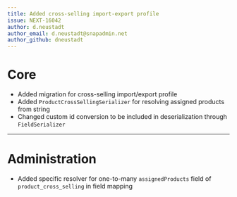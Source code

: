 ```yaml
---
title: Added cross-selling import-export profile
issue: NEXT-16042
author: d.neustadt
author_email: d.neustadt@snapadmin.net 
author_github: dneustadt
---
```

# Core
* Added migration for cross-selling import/export profile
* Added `ProductCrossSellingSerializer` for resolving assigned products from string
* Changed custom id conversion to be included in deserialization through `FieldSerializer`
___
# Administration
* Added specific resolver for one-to-many `assignedProducts` field of `product_cross_selling` in field mapping

